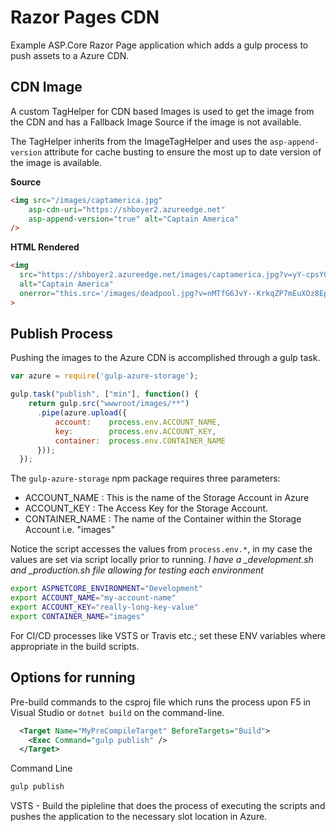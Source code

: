 # Razor Pages CDN

Example ASP.Core Razor Page application which adds a gulp process to push assets to a Azure CDN.

## CDN Image

A custom TagHelper for CDN based Images is used to get the image from the CDN and has a Fallback Image Source if the image is not available.

The TagHelper inherits from the ImageTagHelper and uses the `asp-append-version` attribute for cache busting to ensure the most up to date version of the image is available.

**Source**

```html
<img src="/images/captamerica.jpg"
    asp-cdn-uri="https://shboyer2.azureedge.net"
    asp-append-version="true" alt="Captain America"
/>
```

**HTML Rendered**

```html
<img
  src="https://shboyer2.azureedge.net/images/captamerica.jpg?v=yY-cpsYC7lzzUnWEx7riu6MHWngzWa90Z1x6JzsM_hM"
  alt="Captain America"
  onerror="this.src='/images/deadpool.jpg?v=nMTfG6JvY--KrkqZP7mEuXOz8EpkcYZALf2-QGN5yeU';console.log('/images/captamerica.jpg?v=yY-cpsYC7lzzUnWEx7riu6MHWngzWa90Z1x6JzsM_hM NOT FOUND.')"
>
```

## Publish Process

Pushing the images to the Azure CDN is accomplished through a gulp task.

```javascript
var azure = require('gulp-azure-storage');

gulp.task("publish", ["min"], function() {
    return gulp.src("wwwroot/images/**")
      .pipe(azure.upload({
          account:    process.env.ACCOUNT_NAME,
          key:        process.env.ACCOUNT_KEY,
          container:  process.env.CONTAINER_NAME
      }));
  });
```

The `gulp-azure-storage` npm package requires three parameters:

* ACCOUNT_NAME : This is the name of the Storage Account in Azure
* ACCOUNT_KEY : The Access Key for the Storage Account.
* CONTAINER_NAME : The name of the Container within the Storage Account i.e. "images"

Notice the script accesses the values from `process.env.*`, in my case the values are set via script locally prior to running. *I have a _development.sh and _production.sh file allowing for testing each environment*

```bash
export ASPNETCORE_ENVIRONMENT="Development"
export ACCOUNT_NAME="my-account-name"
export ACCOUNT_KEY="really-long-key-value"
export CONTAINER_NAME="images"
```

For CI/CD processes like VSTS or Travis etc.; set these ENV variables where appropriate in the build scripts.

## Options for running

Pre-build commands to the csproj file which runs the process upon F5 in Visual Studio or `dotnet build` on the command-line.

```xml
  <Target Name="MyPreCompileTarget" BeforeTargets="Build">
    <Exec Command="gulp publish" />
  </Target>
```

Command Line

```bash
gulp publish
```

VSTS - Build the pipleline that does the process of executing the scripts and pushes the application to the necessary slot location in Azure.